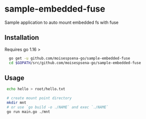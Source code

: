 # sample-embedded-fuse
Sample application to auto mount embedded fs with fuse

## Installation

Requires go 1.16 >

```bash
  go get -u github.com/moisespsena-go/sample-embedded-fuse
  cd $GOPATH/src/github.com/moisespsena-go/sample-embedded-fuse
 ```
 
## Usage

 ```bash
  echo hello > root/hello.txt
  
  # create mount point directory
  mkdir mnt
  # or use `go build -o ./NAME` and exec `./NAME`
  go run main.go ./mnt
```
